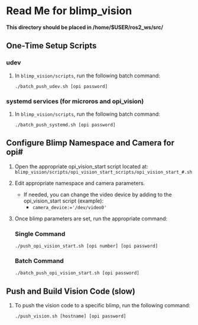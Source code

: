 # Read Me for blimp_vision
**This directory should be placed in /home/$USER/ros2_ws/src/**

## One-Time Setup Scripts

### udev
1. In `blimp_vision/scripts`, run the following batch command:
    ```
    ./batch_push_udev.sh [opi password]
    ```

### systemd services (for microros and opi_vision)
1. In `blimp_vision/scripts`, run the following batch command:
    ```
    ./batch_push_systemd.sh [opi password]
    ```

## Configure Blimp Namespace and Camera for opi#
1. Open the appropriate opi_vision_start script located at:
`blimp_vision/scripts/opi_vision_start_scripts/opi_vision_start_#.sh`

2. Edit appropriate namespace and camera parameters.
    - If needed, you can change the video device by adding to the opi_vision_start script (example):
        - `camera_device:='/dev/video0'`

3. Once blimp parameters are set, run the appropriate command:
    ### Single Command
    ```
    ./push_opi_vision_start.sh [opi number] [opi password]
    ```
    ### Batch Command
    ```
    ./batch_push_opi_vision_start.sh [opi password]
    ```

## Push and Build Vision Code (slow)
1. To push the vision code to a specific blimp, run the following command:
    ```
    ./push_vision.sh [hostname] [opi password]
    ```